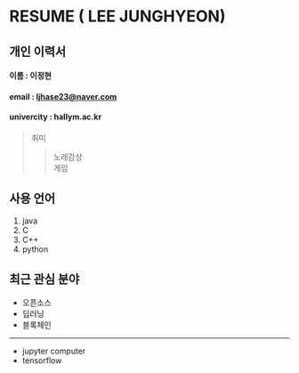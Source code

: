 # RESUME ( LEE JUNGHYEON)

## 개인 이력서

#### 이름 : 이정현
#### email : ljhase23@naver.com
#### univercity : hallym.ac.kr

> 취미  
>> 노래감상  
>> 게임  

## 사용 언어
1. java
2. C
3. C++
4. python

## 최근 관심 분야
* 오픈소스
* 딥러닝
* 블록체인
----------------
* jupyter computer
* tensorflow
